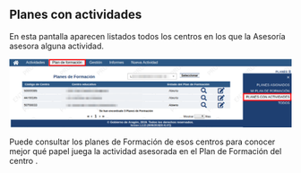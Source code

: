 ## Planes con actividades

En esta pantalla aparecen listados todos los centros en los que la Asesoría asesora alguna actividad.

![](https://raw.githubusercontent.com/catedu/manualdoceo/master/assets/Seleccion_768.png)

Puede consultar los planes de Formación de esos centros para conocer mejor qué papel juega la actividad asesorada en el Plan de Formación del centro .
